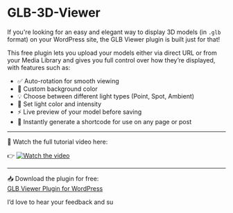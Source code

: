 # GLB-3D-Viewer
If you're looking for an easy and elegant way to display 3D models (in `.glb` format) on your WordPress site, the GLB Viewer plugin is built just for that!

This free plugin lets you upload your models either via direct URL or from your Media Library and gives you full control over how they’re displayed, with features such as:

- ✅ Auto-rotation for smooth viewing
- 🎨 Custom background color
- 💡 Choose between different light types (Point, Spot, Ambient)
- 🌈 Set light color and intensity
- ⚡ Live preview of your model before saving
- 🔧 Instantly generate a shortcode for use on any page or post

---

🎥 Watch the full tutorial video here:

👉 [![Watch the video](https://i9.ytimg.com/vi/QQcDr497JHg/mqdefault.jpg?v=6831ae09&sqp=COjkxsEG&rs=AOn4CLDGAY_KM641i7i9eN40lJAoI2BwCA)]([https://www.youtube.com/watch?v=eyYm_o-_yRk](https://youtu.be/QQcDr497JHg))

---

📥 Download the plugin for free:  
[GLB Viewer Plugin for WordPress](https://codessculpt.net/portfolio/glb-viewer-plugin-for-wordpress/)

I’d love to hear your feedback and su

